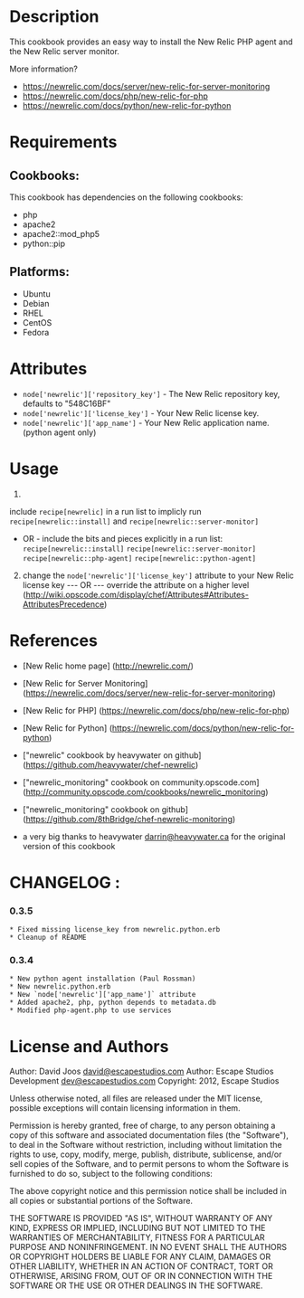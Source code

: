 Description
===========

This cookbook provides an easy way to install the New Relic PHP agent and the New Relic server monitor.

More information?
* https://newrelic.com/docs/server/new-relic-for-server-monitoring
* https://newrelic.com/docs/php/new-relic-for-php
* https://newrelic.com/docs/python/new-relic-for-python

Requirements
============

## Cookbooks:

This cookbook has dependencies on the following cookbooks:

* php
* apache2
* apache2::mod_php5
* python::pip

## Platforms:

* Ubuntu
* Debian
* RHEL
* CentOS
* Fedora

Attributes
==========

* `node['newrelic']['repository_key']` - The New Relic repository key, defaults to "548C16BF"
* `node['newrelic']['license_key']` - Your New Relic license key.
* `node['newrelic']['app_name']` - Your New Relic application name. (python agent only)

Usage
=====

1)
include `recipe[newrelic]` in a run list to implicly run `recipe[newrelic::install]` and `recipe[newrelic::server-monitor]`
- OR -
include the bits and pieces explicitly in a run list:
`recipe[newrelic::install]`
`recipe[newrelic::server-monitor]`
`recipe[newrelic::php-agent]`
`recipe[newrelic::python-agent]`

2)
	change the `node['newrelic']['license_key']` attribute to your New Relic license key
	--- OR ---
	override the attribute on a higher level (http://wiki.opscode.com/display/chef/Attributes#Attributes-AttributesPrecedence)

References
==========

* [New Relic home page] (http://newrelic.com/)
* [New Relic for Server Monitoring] (https://newrelic.com/docs/server/new-relic-for-server-monitoring)
* [New Relic for PHP] (https://newrelic.com/docs/php/new-relic-for-php)
* [New Relic for Python] (https://newrelic.com/docs/python/new-relic-for-python)

* ["newrelic" cookbook by heavywater on github] (https://github.com/heavywater/chef-newrelic)
* ["newrelic_monitoring" cookbook on community.opscode.com] (http://community.opscode.com/cookbooks/newrelic_monitoring)
* ["newrelic_monitoring" cookbook on github] (https://github.com/8thBridge/chef-newrelic-monitoring)

* a very big thanks to heavywater <darrin@heavywater.ca> for the original version of this cookbook

CHANGELOG :
===========

### 0.3.5
	* Fixed missing license_key from newrelic.python.erb
    * Cleanup of README

### 0.3.4
    * New python agent installation (Paul Rossman)
    * New newrelic.python.erb
    * New `node['newrelic']['app_name']` attribute
    * Added apache2, php, python depends to metadata.db
    * Modified php-agent.php to use services

License and Authors
===================

Author: David Joos <david@escapestudios.com>
Author: Escape Studios Development <dev@escapestudios.com>
Copyright: 2012, Escape Studios

Unless otherwise noted, all files are released under the MIT license,
possible exceptions will contain licensing information in them.

Permission is hereby granted, free of charge, to any person obtaining a copy
of this software and associated documentation files (the "Software"), to deal
in the Software without restriction, including without limitation the rights
to use, copy, modify, merge, publish, distribute, sublicense, and/or sell
copies of the Software, and to permit persons to whom the Software is
furnished to do so, subject to the following conditions:

The above copyright notice and this permission notice shall be included in
all copies or substantial portions of the Software.

THE SOFTWARE IS PROVIDED "AS IS", WITHOUT WARRANTY OF ANY KIND, EXPRESS OR
IMPLIED, INCLUDING BUT NOT LIMITED TO THE WARRANTIES OF MERCHANTABILITY,
FITNESS FOR A PARTICULAR PURPOSE AND NONINFRINGEMENT. IN NO EVENT SHALL THE
AUTHORS OR COPYRIGHT HOLDERS BE LIABLE FOR ANY CLAIM, DAMAGES OR OTHER
LIABILITY, WHETHER IN AN ACTION OF CONTRACT, TORT OR OTHERWISE, ARISING FROM,
OUT OF OR IN CONNECTION WITH THE SOFTWARE OR THE USE OR OTHER DEALINGS IN
THE SOFTWARE.